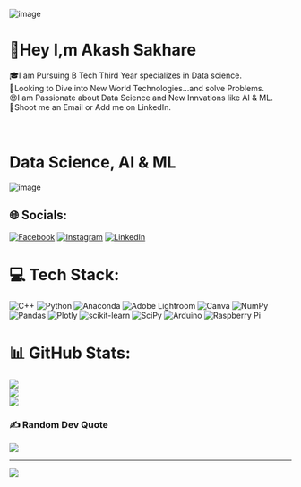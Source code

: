 ![image](https://user-images.githubusercontent.com/114383319/210227601-e28fea9a-bbe4-4df7-8b74-02900d33cf38.png)

# 👋Hey I,m Akash Sakhare
🎓I am Pursuing B Tech Third Year specializes in Data science.<br>🧐Looking to Dive into New World Technologies...and solve Problems.<br>😍I am Passionate about Data Science and New Innvations like AI & ML.<br>👀Shoot me an Email or Add me on LinkedIn.<br><br><br>

# Data Science, AI & ML
![image](https://user-images.githubusercontent.com/114383319/210224991-b2090195-2896-4b4d-a5a2-060e310a2046.png)
>

## 🌐 Socials:
[![Facebook](https://img.shields.io/badge/Facebook-%231877F2.svg?logo=Facebook&logoColor=white)](https://facebook.com/akash.sakhare.57) [![Instagram](https://img.shields.io/badge/Instagram-%23E4405F.svg?logo=Instagram&logoColor=white)](https://instagram.com/akash_sakhare-57) [![LinkedIn](https://img.shields.io/badge/LinkedIn-%230077B5.svg?logo=linkedin&logoColor=white)](https://linkedin.com/in/akash-sakhare-57as) 

# 💻 Tech Stack:
![C++](https://img.shields.io/badge/c++-%2300599C.svg?style=for-the-badge&logo=c%2B%2B&logoColor=white) ![Python](https://img.shields.io/badge/python-3670A0?style=for-the-badge&logo=python&logoColor=ffdd54) ![Anaconda](https://img.shields.io/badge/Anaconda-%2344A833.svg?style=for-the-badge&logo=anaconda&logoColor=white) ![Adobe Lightroom](https://img.shields.io/badge/Adobe%20Lightroom-31A8FF.svg?style=for-the-badge&logo=Adobe%20Lightroom&logoColor=white) ![Canva](https://img.shields.io/badge/Canva-%2300C4CC.svg?style=for-the-badge&logo=Canva&logoColor=white) ![NumPy](https://img.shields.io/badge/numpy-%23013243.svg?style=for-the-badge&logo=numpy&logoColor=white) ![Pandas](https://img.shields.io/badge/pandas-%23150458.svg?style=for-the-badge&logo=pandas&logoColor=white) ![Plotly](https://img.shields.io/badge/Plotly-%233F4F75.svg?style=for-the-badge&logo=plotly&logoColor=white) ![scikit-learn](https://img.shields.io/badge/scikit--learn-%23F7931E.svg?style=for-the-badge&logo=scikit-learn&logoColor=white) ![SciPy](https://img.shields.io/badge/SciPy-%230C55A5.svg?style=for-the-badge&logo=scipy&logoColor=%white) ![Arduino](https://img.shields.io/badge/-Arduino-00979D?style=for-the-badge&logo=Arduino&logoColor=white) ![Raspberry Pi](https://img.shields.io/badge/-RaspberryPi-C51A4A?style=for-the-badge&logo=Raspberry-Pi)
# 📊 GitHub Stats:
![](https://github-readme-stats.vercel.app/api?username=Akashsakhare57&theme=dark&hide_border=false&include_all_commits=false&count_private=false)<br/>
![](https://github-readme-streak-stats.herokuapp.com/?user=Akashsakhare57&theme=dark&hide_border=false)<br/>
![](https://github-readme-stats.vercel.app/api/top-langs/?username=Akashsakhare57&theme=dark&hide_border=false&include_all_commits=false&count_private=false&layout=compact)

### ✍️ Random Dev Quote
![](https://quotes-github-readme.vercel.app/api?type=horizontal&theme=tokyonight)

---
[![](https://visitcount.itsvg.in/api?id=Akashsakhare57&icon=6&color=12)](https://visitcount.itsvg.in)

<!-- Proudly created with GPRM ( https://gprm.itsvg.in ) -->
